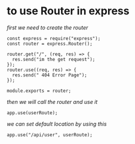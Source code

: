 # to use Router in express

_first we need to create the router_

```
const express = require("express");
const router = express.Router();

router.get("/", (req, res) => {
  res.send("im the get request");
});
router.use((req, res) => {
  res.send(" 404 Error Page");
});

module.exports = router;

```

_then we will call the router and use it_

```
app.use(userRoute);
```

_we can set default location by using this_

```
app.use("/api/user", userRoute);

```
